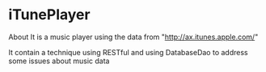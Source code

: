 # iTunePlayer
About It is a music player using the data from "http://ax.itunes.apple.com/"

It contain a technique using RESTful and using DatabaseDao to address some issues about music data
